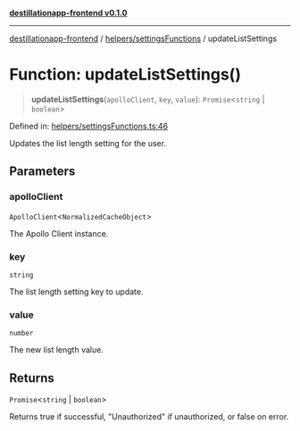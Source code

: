 [**destillationapp-frontend v0.1.0**](../../../README.md)

***

[destillationapp-frontend](../../../modules.md) / [helpers/settingsFunctions](../README.md) / updateListSettings

# Function: updateListSettings()

> **updateListSettings**(`apolloClient`, `key`, `value`): `Promise`\<`string` \| `boolean`\>

Defined in: [helpers/settingsFunctions.ts:46](https://github.com/DestillApp/main/blob/ec2df52a50a22efb35f12a0243274f6d03fbca52/frontend/src/helpers/settingsFunctions.ts#L46)

Updates the list length setting for the user.

## Parameters

### apolloClient

`ApolloClient`\<`NormalizedCacheObject`\>

The Apollo Client instance.

### key

`string`

The list length setting key to update.

### value

`number`

The new list length value.

## Returns

`Promise`\<`string` \| `boolean`\>

Returns true if successful, "Unauthorized" if unauthorized, or false on error.
